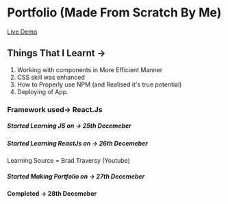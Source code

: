 # Portfolio (Made From Scratch By Me)
[Live Demo](https://enforcerportfolio2.netlify.app)
## Things That I Learnt ->
1) Working with components in More Efficient Manner  
2) CSS skill was enhanced  
3) How to Properly use NPM (and Realised it's true potential)  
4) Deploying of App.



### Framework used-> React.Js

##### Started Learning JS on -> 25th Decemeber

##### Started Learning ReactJs on -> 26th Decemeber 
Learning Source = Brad Traversy (Youtube)

##### Started Making Portfolio on -> 27th Decemeber

#### Completed -> 28th Decemeber

